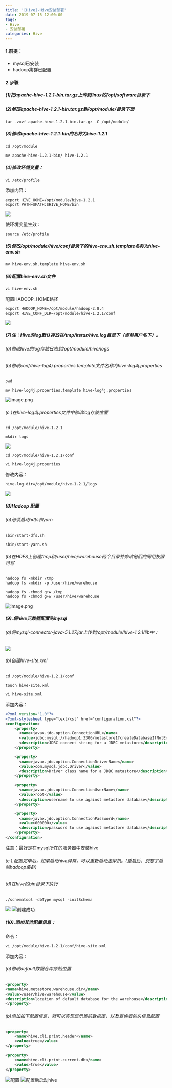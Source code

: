 ```yaml
---
title: '[Hive]-Hive安装部署'
date: 2019-07-15 12:00:00
tags: 
- Hive
- 安装部署
categories: Hive
---
```


#### 1.前提：
* mysql已安装
* hadoop集群已配置

#### 2.步骤

##### (1)把apache-hive-1.2.1-bin.tar.gz上传到linux的/opt/software目录下

##### (2)解压apache-hive-1.2.1-bin.tar.gz到/opt/module/目录下面

```shell
tar -zxvf apache-hive-1.2.1-bin.tar.gz -C /opt/module/
```
##### (3)修改apache-hive-1.2.1-bin的名称为hive-1.2.1
```shell
cd /opt/module

mv apache-hive-1.2.1-bin/ hive-1.2.1
```

##### (4)修改环境变量：

```shell
vi /etc/profile
```
添加内容：

```shell
export HIVE_HOME=/opt/module/hive-1.2.1
export PATH=$PATH:$HIVE_HOME/bin
```
![](https://imgconvert.csdnimg.cn/aHR0cHM6Ly91cGxvYWQtaW1hZ2VzLmppYW5zaHUuaW8vdXBsb2FkX2ltYWdlcy80MzkxNDA3LWFjNDUxZDNiMGRiOWU2MzUucG5n?x-oss-process=image/format,png)

使环境变量生效：

```shell
source /etc/profile
```

##### (5)修改/opt/module/hive/conf目录下的hive-env.sh.template名称为hive-env.sh
```shell
mv hive-env.sh.template hive-env.sh
```
##### (6)配置hive-env.sh文件

```shell
vi hive-env.sh
```
配置HADOOP_HOME路径
```shell
export HADOOP_HOME=/opt/module/hadoop-2.8.4
export HIVE_CONF_DIR=/opt/module/hive-1.2.1/conf
```
![](https://imgconvert.csdnimg.cn/aHR0cHM6Ly91cGxvYWQtaW1hZ2VzLmppYW5zaHUuaW8vdXBsb2FkX2ltYWdlcy80MzkxNDA3LTFlMDZkYmY1Mjk0NzdmNzQucG5n?x-oss-process=image/format,png)


##### (7)注：Hive的log默认存放在/tmp/itstar/hive.log目录下（当前用户名下）。
###### (a)修改hive的log存放日志到/opt/module/hive/logs
###### (b)修改conf/hive-log4j.properties.template文件名称为hive-log4j.properties
```shell
pwd

mv hive-log4j.properties.template hive-log4j.properties
```
![image.png](https://imgconvert.csdnimg.cn/aHR0cHM6Ly91cGxvYWQtaW1hZ2VzLmppYW5zaHUuaW8vdXBsb2FkX2ltYWdlcy80MzkxNDA3LWU4YzhlMGEzMzUyNDlkMzUucG5n?x-oss-process=image/format,png)

###### (c )在hive-log4j.properties文件中修改log存放位置

```shell
cd /opt/module/hive-1.2.1

mkdir logs
```
![](https://imgconvert.csdnimg.cn/aHR0cHM6Ly91cGxvYWQtaW1hZ2VzLmppYW5zaHUuaW8vdXBsb2FkX2ltYWdlcy80MzkxNDA3LTExOWJhNzFlZTQ2OTUwMTkucG5n?x-oss-process=image/format,png)

```shell
cd /opt/module/hive-1.2.1/conf

vi hive-log4j.properties 
```
修改内容：

```shell
hive.log.dir=/opt/module/hive-1.2.1/logs
```
![](https://imgconvert.csdnimg.cn/aHR0cHM6Ly91cGxvYWQtaW1hZ2VzLmppYW5zaHUuaW8vdXBsb2FkX2ltYWdlcy80MzkxNDA3LTY3ZDFiZTUxNWE0OWQwNjUucG5n?x-oss-process=image/format,png)

##### (8)Hadoop 配置
###### (a)必须启动hdfs和yarn
```shell
sbin/start-dfs.sh

sbin/start-yarn.sh
```
###### (b)在HDFS上创建/tmp和/user/hive/warehouse两个目录并修改他们的同组权限可写
```shell
hadoop fs -mkdir /tmp
hadoop fs -mkdir -p /user/hive/warehouse

hadoop fs -chmod g+w /tmp
hadoop fs -chmod g+w /user/hive/warehouse
```
![image.png](https://imgconvert.csdnimg.cn/aHR0cHM6Ly91cGxvYWQtaW1hZ2VzLmppYW5zaHUuaW8vdXBsb2FkX2ltYWdlcy80MzkxNDA3LTVlMjk4OTRjNjM4MTYyZjQucG5n?x-oss-process=image/format,png)
##### (9).将hive元数据配置到mysql
###### (a)将mysql-connector-java-5.1.27.jar上传到/opt/module/hive-1.2.1/lib中：

![](https://imgconvert.csdnimg.cn/aHR0cHM6Ly91cGxvYWQtaW1hZ2VzLmppYW5zaHUuaW8vdXBsb2FkX2ltYWdlcy80MzkxNDA3LTdmNTU2MmQ4YjJiMWM5OTUucG5n?x-oss-process=image/format,png)

###### (b)创建hive-site.xml
```shell
cd /opt/module/hive-1.2.1/conf

touch hive-site.xml

vi hive-site.xml
```

添加内容：

```xml
<?xml version="1.0"?>
<?xml-stylesheet type="text/xsl" href="configuration.xsl"?>
<configuration>
    <property>
      <name>javax.jdo.option.ConnectionURL</name>
      <value>jdbc:mysql://hadoop1:3306/metastore1?createDatabaseIfNotExist=true&amp;characterEncoding=utf-8&amp;useSSL=false</value>
      <description>JDBC connect string for a JDBC metastore</description>
    </property>

    <property>
      <name>javax.jdo.option.ConnectionDriverName</name>
      <value>com.mysql.jdbc.Driver</value>
      <description>Driver class name for a JDBC metastore</description>
    </property>

    <property>
      <name>javax.jdo.option.ConnectionUserName</name>
      <value>root</value>
      <description>username to use against metastore database</description>
    </property>

    <property>
      <name>javax.jdo.option.ConnectionPassword</name>
      <value>000000</value>
      <description>password to use against metastore database</description>
    </property>
</configuration>
```

注意：最好是在mysql所在的服务器中安装hive
###### (c ).配置完毕后，如果启动hive异常，可以重新启动虚拟机。(重启后，别忘了启动hadoop集群)

###### (d)在hive的bin目录下执行
```shell
./schematool -dbType mysql -initSchema
```

![](https://imgconvert.csdnimg.cn/aHR0cHM6Ly91cGxvYWQtaW1hZ2VzLmppYW5zaHUuaW8vdXBsb2FkX2ltYWdlcy80MzkxNDA3LWJiNGMzNjdiOTcwNjM5ZDQucG5n?x-oss-process=image/format,png)
![创建成功](https://imgconvert.csdnimg.cn/aHR0cHM6Ly91cGxvYWQtaW1hZ2VzLmppYW5zaHUuaW8vdXBsb2FkX2ltYWdlcy80MzkxNDA3LTUyMGY2ZTI5Nzg5OTE5YmIucG5n?x-oss-process=image/format,png)

##### (10).添加其他配置信息：

命令：

```shell
vi /opt/module/hive-1.2.1/conf/hive-site.xml
```

添加内容：
###### (a)修改default数据仓库原始位置
```xml
<property>
<name>hive.metastore.warehouse.dir</name>
<value>/user/hive/warehouse</value>
<description>location of default database for the warehouse</description>
</property>
```
###### (b)添加如下配置信息，就可以实现显示当前数据库，以及查询表的头信息配置

```xml
<property>
    <name>hive.cli.print.header</name>
    <value>true</value>
</property>

<property>
    <name>hive.cli.print.current.db</name>
    <value>true</value>
</property>
```

![配置](https://imgconvert.csdnimg.cn/aHR0cHM6Ly91cGxvYWQtaW1hZ2VzLmppYW5zaHUuaW8vdXBsb2FkX2ltYWdlcy80MzkxNDA3LTBlMzIzNGUwYjNjMTMxMGUucG5n?x-oss-process=image/format,png)
![配置后启动hive](https://imgconvert.csdnimg.cn/aHR0cHM6Ly91cGxvYWQtaW1hZ2VzLmppYW5zaHUuaW8vdXBsb2FkX2ltYWdlcy80MzkxNDA3LTVlMmZiOGFkYjQ0MzA5NmQucG5n?x-oss-process=image/format,png)

